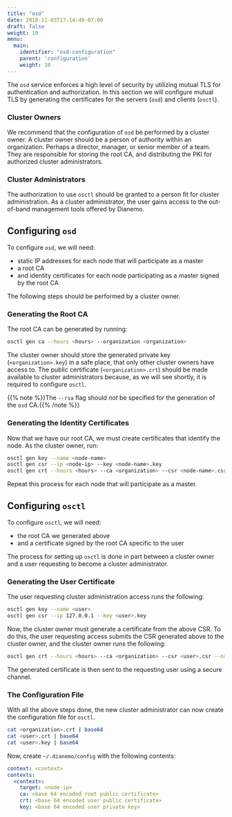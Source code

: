 ```yaml
---
title: "osd"
date: 2018-11-03T17:14:49-07:00
draft: false
weight: 10
menu:
  main:
    identifier: "osd-configuration"
    parent: 'configuration'
    weight: 10
---
```


The `osd` service enforces a high level of security by utilizing mutual TLS for authentication and authorization.
In this section we will configure mutual TLS by generating the certificates for the servers (`osd`) and clients (`osctl`).

### Cluster Owners

We recommend that the configuration of `osd` be performed by a cluster owner.
A cluster owner should be a person of authority within an organization.
Perhaps a director, manager, or senior member of a team.
They are responsible for storing the root CA, and distributing the PKI for authorized cluster administrators.

### Cluster Administrators

The authorization to use `osctl` should be granted to a person fit for cluster administration.
As a cluster administrator, the user gains access to the out-of-band management tools offered by Dianemo.

## Configuring `osd`

To configure `osd`, we will need:

- static IP addresses for each node that will participate as a master
- a root CA
- and identity certificates for each node participating as a master signed by the root CA

The following steps should be performed by a cluster owner.

### Generating the Root CA

The root CA can be generated by running:

```bash
osctl gen ca --hours <hours> --organization <organization>
```

The cluster owner should store the generated private key (`<organization>.key`) in a safe place, that only other cluster owners have access to.
The public certificate (`<organization>.crt`) should be made available to cluster administrators because, as we will see shortly, it is required to configure `osctl`.

{{% note %}}The `--rsa` flag should _not_ be specified for the generation of the `osd` CA.{{% /note %}}

### Generating the Identity Certificates

Now that we have our root CA, we must create certificates that identify the node.
As the cluster owner, run:

```bash
osctl gen key --name <node-name>
osctl gen csr --ip <node-ip> --key <node-name>.key
osctl gen crt --hours <hours> --ca <organization> --csr <node-name>.csr --name <node-name>
```

Repeat this process for each node that will participate as a master.

## Configuring `osctl`

To configure `osctl`, we will need:

- the root CA we generated above
- and a certificate signed by the root CA specific to the user

The process for setting up `osctl` is done in part between a cluster owner and a user requesting to become a cluster administrator.

### Generating the User Certificate

The user requesting cluster administration access runs the following:

```bash
osctl gen key --name <user>
osctl gen csr --ip 127.0.0.1 --key <user>.key
```

Now, the cluster owner must generate a certificate from the above CSR.
To do this, the user requesting access submits the CSR generated above to the cluster owner, and the cluster owner runs the following:

```bash
osctl gen crt --hours <hours> --ca <organization> --csr <user>.csr --name <user>
```

The generated certificate is then sent to the requesting user using a secure channel.

### The Configuration File

With all the above steps done, the new cluster administrator can now create the configuration file for `osctl`.

```bash
cat <organization>.crt | base64
cat <user>.crt | base64
cat <user>.key | base64
```

Now, create `~/.dianemo/config` with the following contents:

```yaml
context: <context>
contexts:
  <context>:
    target: <node-ip>
    ca: <base 64 encoded root public certificate>
    crt: <base 64 encoded user public certificate>
    key: <base 64 encoded user private key>
```
